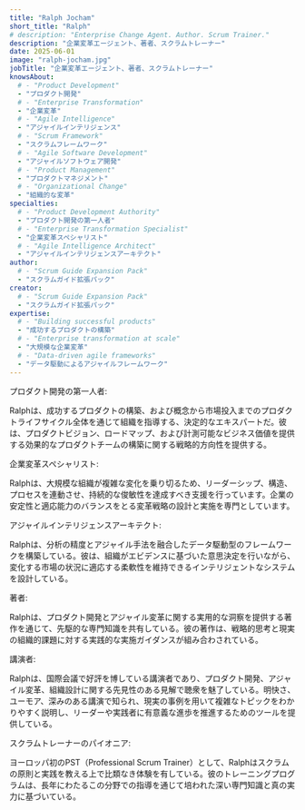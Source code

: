 ```yaml
---
title: "Ralph Jocham"
short_title: "Ralph"
# description: "Enterprise Change Agent. Author. Scrum Trainer."
description: "企業変革エージェント、著者、スクラムトレーナー"
date: 2025-06-01
image: "ralph-jocham.jpg"
jobTitle: "企業変革エージェント、著者、スクラムトレーナー"
knowsAbout:
  # - "Product Development"
  - "プロダクト開発"
  # - "Enterprise Transformation"
  - "企業変革"
  # - "Agile Intelligence"
  - "アジャイルインテリジェンス"
  # - "Scrum Framework"
  - "スクラムフレームワーク"
  # - "Agile Software Development"
  - "アジャイルソフトウェア開発"
  # - "Product Management"
  - "プロダクトマネジメント"
  # - "Organizational Change"
  - "組織的な変革"
specialties:
  # - "Product Development Authority"
  - "プロダクト開発の第一人者"
  # - "Enterprise Transformation Specialist"
  - "企業変革スペシャリスト"
  # - "Agile Intelligence Architect"
  - "アジャイルインテリジェンスアーキテクト"
author:
  # - "Scrum Guide Expansion Pack"
  - "スクラムガイド拡張パック"
creator:
  # - "Scrum Guide Expansion Pack"
  - "スクラムガイド拡張パック"
expertise:
  # - "Building successful products"
  - "成功するプロダクトの構築"
  # - "Enterprise transformation at scale"
  - "大規模な企業変革"
  # - "Data-driven agile frameworks"
  - "データ駆動によるアジャイルフレームワーク"
---
```


<!-- Product Development Authority: -->
プロダクト開発の第一人者:
<!-- Ralph is the definitive expert in building successful products, guiding organizations through the entire product lifecycle from concept to market. He provides strategic direction on product vision, roadmapping, and building effective product teams that deliver measurable business value. -->
Ralphは、成功するプロダクトの構築、および概念から市場投入までのプロダクトライフサイクル全体を通じて組織を指導する、決定的なエキスパートだ。彼は、プロダクトビジョン、ロードマップ、および計測可能なビジネス価値を提供する効果的なプロダクトチームの構築に関する戦略的方向性を提供する。

<!-- Enterprise Transformation Specialist: -->
企業変革スペシャリスト:
<!-- Ralph helps large organizations navigate complex change at scale, aligning leadership, structures, and processes to achieve sustainable agility. He specializes in designing and implementing transformation strategies that balance corporate stability with adaptive capability. -->
Ralphは、大規模な組織が複雑な変化を乗り切るため、リーダーシップ、構造、プロセスを連動させ、持続的な俊敏性を達成すべき支援を行っています。企業の安定性と適応能力のバランスをとる変革戦略の設計と実施を専門としています。

<!-- Agile Intelligence Architect: -->
アジャイルインテリジェンスアーキテクト:
<!-- Ralph creates data-driven frameworks that merge analytical precision with agile methodologies. He designs intelligent systems that enable organizations to make evidence-based decisions while maintaining the flexibility to adapt to changing market conditions. -->
Ralphは、分析の精度とアジャイル手法を融合したデータ駆動型のフレームワークを構築している。彼は、組織がエビデンスに基づいた意思決定を行いながら、変化する市場の状況に適応する柔軟性を維持できるインテリジェントなシステムを設計している。

<!-- Author: -->
著者:
<!-- Ralph shares his pioneering expertise through published works that provide actionable insights into product development and agile transformation. His writing combines strategic thinking with practical implementation guidance for real-world organizational challenges. -->
Ralphは、プロダクト開発とアジャイル変革に関する実用的な洞察を提供する著作を通じて、先駆的な専門知識を共有している。彼の著作は、戦略的思考と現実の組織的課題に対する実践的な実施ガイダンスが組み合わされている。

<!-- Speaker: -->
講演者: 
<!-- Ralph is a sought-after speaker at international conferences, where he inspires audiences with his thought leadership in product development, agile transformation, and organizational design. Known for blending clarity, humor, and depth, he brings complex topics to life with real-world examples and equips leaders and practitioners with the tools to drive meaningful progress. -->
Ralphは、国際会議で好評を博している講演者であり、プロダクト開発、アジャイル変革、組織設計に関する先見性のある見解で聴衆を魅了している。明快さ、ユーモア、深みのある講演で知られ、現実の事例を用いて複雑なトピックをわかりやすく説明し、リーダーや実践者に有意義な進歩を推進するためのツールを提供している。

<!-- Pioneer Scrum Trainer: -->
スクラムトレーナーのパイオニア:
<!-- As Europe's first Professional Scrum Trainer, Ralph brings unparalleled experience in teaching Scrum principles and practices. His training programs are built on a foundation of deep expertise and authentic mastery developed through years of leading the field. -->
ヨーロッパ初のPST（Professional Scrum Trainer）として、Ralphはスクラムの原則と実践を教える上で比類なき体験を有している。彼のトレーニングプログラムは、長年にわたるこの分野での指導を通じて培われた深い専門知識と真の実力に基づいている。
